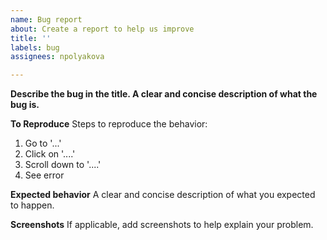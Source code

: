 ```yaml
---
name: Bug report
about: Create a report to help us improve
title: ''
labels: bug
assignees: npolyakova

---
```


**Describe the bug in the title. A clear and concise description of what the bug is.**

**To Reproduce**
Steps to reproduce the behavior:
1. Go to '...'
2. Click on '....'
3. Scroll down to '....'
4. See error

**Expected behavior**
A clear and concise description of what you expected to happen.

**Screenshots**
If applicable, add screenshots to help explain your problem.
